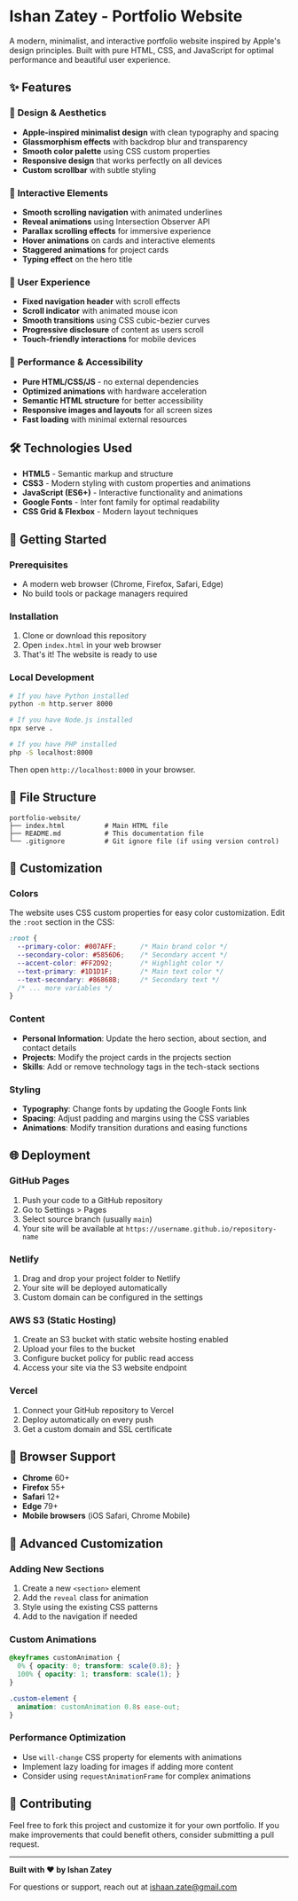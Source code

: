 # Ishan Zatey - Portfolio Website

A modern, minimalist, and interactive portfolio website inspired by Apple's design principles. Built with pure HTML, CSS, and JavaScript for optimal performance and beautiful user experience.

## ✨ Features

### 🎨 **Design & Aesthetics**
- **Apple-inspired minimalist design** with clean typography and spacing
- **Glassmorphism effects** with backdrop blur and transparency
- **Smooth color palette** using CSS custom properties
- **Responsive design** that works perfectly on all devices
- **Custom scrollbar** with subtle styling

### 🚀 **Interactive Elements**
- **Smooth scrolling navigation** with animated underlines
- **Reveal animations** using Intersection Observer API
- **Parallax scrolling effects** for immersive experience
- **Hover animations** on cards and interactive elements
- **Staggered animations** for project cards
- **Typing effect** on the hero title

### 📱 **User Experience**
- **Fixed navigation header** with scroll effects
- **Scroll indicator** with animated mouse icon
- **Smooth transitions** using CSS cubic-bezier curves
- **Progressive disclosure** of content as users scroll
- **Touch-friendly interactions** for mobile devices

### 🎯 **Performance & Accessibility**
- **Pure HTML/CSS/JS** - no external dependencies
- **Optimized animations** with hardware acceleration
- **Semantic HTML structure** for better accessibility
- **Responsive images and layouts** for all screen sizes
- **Fast loading** with minimal external resources

## 🛠️ Technologies Used

- **HTML5** - Semantic markup and structure
- **CSS3** - Modern styling with custom properties and animations
- **JavaScript (ES6+)** - Interactive functionality and animations
- **Google Fonts** - Inter font family for optimal readability
- **CSS Grid & Flexbox** - Modern layout techniques

## 🚀 Getting Started

### Prerequisites
- A modern web browser (Chrome, Firefox, Safari, Edge)
- No build tools or package managers required

### Installation
1. Clone or download this repository
2. Open `index.html` in your web browser
3. That's it! The website is ready to use

### Local Development
```bash
# If you have Python installed
python -m http.server 8000

# If you have Node.js installed
npx serve .

# If you have PHP installed
php -S localhost:8000
```

Then open `http://localhost:8000` in your browser.

## 📁 File Structure

```
portfolio-website/
├── index.html          # Main HTML file
├── README.md           # This documentation file
└── .gitignore          # Git ignore file (if using version control)
```

## 🎨 Customization

### Colors
The website uses CSS custom properties for easy color customization. Edit the `:root` section in the CSS:

```css
:root {
  --primary-color: #007AFF;      /* Main brand color */
  --secondary-color: #5856D6;    /* Secondary accent */
  --accent-color: #FF2D92;       /* Highlight color */
  --text-primary: #1D1D1F;       /* Main text color */
  --text-secondary: #86868B;     /* Secondary text */
  /* ... more variables */
}
```

### Content
- **Personal Information**: Update the hero section, about section, and contact details
- **Projects**: Modify the project cards in the projects section
- **Skills**: Add or remove technology tags in the tech-stack sections

### Styling
- **Typography**: Change fonts by updating the Google Fonts link
- **Spacing**: Adjust padding and margins using the CSS variables
- **Animations**: Modify transition durations and easing functions

## 🌐 Deployment

### GitHub Pages
1. Push your code to a GitHub repository
2. Go to Settings > Pages
3. Select source branch (usually `main`)
4. Your site will be available at `https://username.github.io/repository-name`

### Netlify
1. Drag and drop your project folder to Netlify
2. Your site will be deployed automatically
3. Custom domain can be configured in the settings

### AWS S3 (Static Hosting)
1. Create an S3 bucket with static website hosting enabled
2. Upload your files to the bucket
3. Configure bucket policy for public read access
4. Access your site via the S3 website endpoint

### Vercel
1. Connect your GitHub repository to Vercel
2. Deploy automatically on every push
3. Get a custom domain and SSL certificate

## 📱 Browser Support

- **Chrome** 60+
- **Firefox** 55+
- **Safari** 12+
- **Edge** 79+
- **Mobile browsers** (iOS Safari, Chrome Mobile)

## 🔧 Advanced Customization

### Adding New Sections
1. Create a new `<section>` element
2. Add the `reveal` class for animation
3. Style using the existing CSS patterns
4. Add to the navigation if needed

### Custom Animations
```css
@keyframes customAnimation {
  0% { opacity: 0; transform: scale(0.8); }
  100% { opacity: 1; transform: scale(1); }
}

.custom-element {
  animation: customAnimation 0.8s ease-out;
}
```

### Performance Optimization
- Use `will-change` CSS property for elements with animations
- Implement lazy loading for images if adding more content
- Consider using `requestAnimationFrame` for complex animations

## 🤝 Contributing

Feel free to fork this project and customize it for your own portfolio. If you make improvements that could benefit others, consider submitting a pull request.


---

**Built with ❤️ by Ishan Zatey**

For questions or support, reach out at [ishaan.zate@gmail.com](mailto:ishaan.zate@gmail.com)
